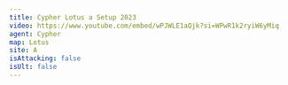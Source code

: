 ```yaml
---
title: Cypher Lotus a Setup 2023
video: https://www.youtube.com/embed/wPJWLE1aQjk?si=WPwR1k2ryiW6yMiq
agent: Cypher
map: Lotus
site: A
isAttacking: false
isUlt: false
---
```

